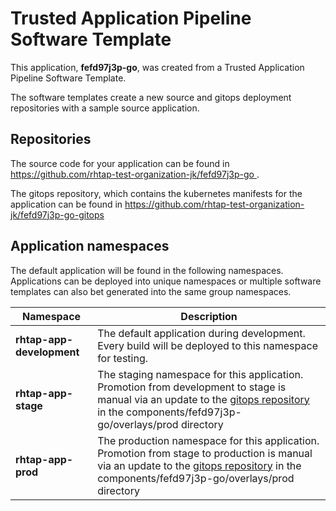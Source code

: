 # Trusted Application Pipeline Software Template

This application, **fefd97j3p-go**, was created from a Trusted Application Pipeline Software Template.

The software templates create a new source and gitops deployment repositories with a sample source application. 

## Repositories

The source code for your application can be found in [https://github.com/rhtap-test-organization-jk/fefd97j3p-go ](https://github.com/rhtap-test-organization-jk/fefd97j3p-go ).
 
The gitops repository, which contains the kubernetes manifests for the application can be found in 
[https://github.com/rhtap-test-organization-jk/fefd97j3p-go-gitops ](https://github.com/rhtap-test-organization-jk/fefd97j3p-go-gitops ) 

## Application namespaces 

The default application will be found in the following namespaces. Applications can be deployed into unique namespaces or multiple software templates can also bet generated into the same group namespaces.  

|  Namespace   |  Description   |  
| -------- | -------- |   
| **rhtap-app-development** | The default application during development. Every build will be deployed to this namespace for testing. | 
| **rhtap-app-stage** | The staging namespace for this application. Promotion from development to stage is manual via an update to the [gitops repository](https://github.com/rhtap-test-organization-jk/fefd97j3p-go-gitops ) in the components/fefd97j3p-go/overlays/prod directory |  
| **rhtap-app-prod** | The production namespace for this application. Promotion from stage to production is manual via an update to the [gitops repository](https://github.com/rhtap-test-organization-jk/fefd97j3p-go-gitops ) in the components/fefd97j3p-go/overlays/prod directory | 